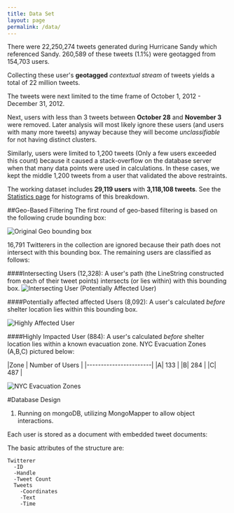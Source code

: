 ```yaml
---
title: Data Set
layout: page
permalink: /data/
---
```


There were 22,250,274 tweets generated during Hurricane Sandy which referenced Sandy.  260,589 of these tweets (1.1%) were geotagged from 154,703 users.

Collecting these user's **geotagged** _contextual stream_ of tweets yields a total of 22 million tweets.

The tweets were next limited to the time frame of October 1, 2012 - December 31, 2012.

Next, users with less than 3 tweets between **October 28** and **November 3** were removed.  Later analysis will most likely ignore these users (and users with many more tweets) anyway because they will become _unclassifiable_ for not having distinct clusters.

Similarly, users were limited to 1,200 tweets (Only a few users exceeded this count) because it caused a stack-overflow on the database server when that many data points were used in calculations.  In these cases, we kept the middle 1,200 tweets from a user that validated the above restraints. 

The working dataset includes **29,119 users** with **3,118,108 tweets**.  See the [Statistics page]({{site.baseurl}}/Statistics) for histograms of this breakdown.

 

##Geo-Based Filtering
The first round of geo-based filtering is based on the following crude bounding box:

![Original Geo bounding box]({{site.baseurl}}/img_exports/maps/ncar_bounding_box.png)

16,791 Twitterers in the collection are ignored because their path does not intersect with this bounding box.  The remaining users are classified as follows:

####Intersecting Users (12,328):
A user's path (the LineString constructed from each of their tweet points) intersects (or lies within) with this bounding box. 
![Intersecting User (Potentially Affected User)]({{site.baseurl}}/img_exports/intersecting_users_example.png)

 
####Potentially affected affected Users (8,092):
A user's calculated _before_ shelter location lies within this bounding box.

![Highly Affected User]({{site.baseurl}}/img_exports/highly_impacted_users_example.png)

####Highly Impacted User (884):
A user's calculated _before_ shelter location lies within a known evacuation zone.  NYC Evacuation Zones (A,B,C) pictured below:

|Zone | Number of Users |
|-----------------------|
|A| 133 |
|B| 284 |
|C| 487 |


![NYC Evacuation Zones]({{site.baseurl}}/img_exports/NYC_evacuation_zones.png)


#Database Design

1. Running on mongoDB, utilizing MongoMapper to allow object interactions.

Each user is stored as a document with embedded tweet documents:

The basic attributes of the structure are:

	Twitterer
      -ID
      -Handle
      -Tweet Count
      Tweets
        -Coordinates
        -Text
        -Time